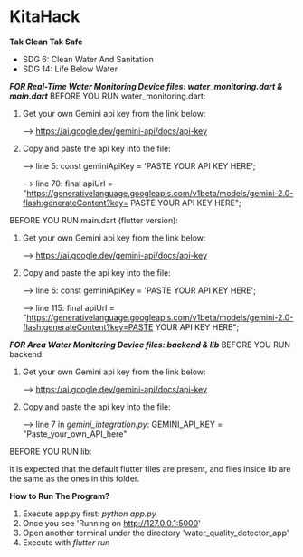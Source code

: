 # KitaHack

**Tak Clean Tak Safe**

- SDG 6: Clean Water And Sanitation
- SDG 14: Life Below Water

**_FOR Real-Time Water Monitoring Device files: water_monitoring.dart & main.dart_**
BEFORE YOU RUN water_monitoring.dart:

  1. Get your own Gemini api key from the link below:
  
      --> https://ai.google.dev/gemini-api/docs/api-key
  
  2. Copy and paste the api key into the file:
  
      --> line 5: const geminiApiKey = 'PASTE YOUR API KEY HERE';
     
      --> line 70: final apiUrl = "https://generativelanguage.googleapis.com/v1beta/models/gemini-2.0-flash:generateContent?key= PASTE YOUR API KEY HERE";


BEFORE YOU RUN main.dart (flutter version):

  1. Get your own Gemini api key from the link below:
  
      --> https://ai.google.dev/gemini-api/docs/api-key
  
  2. Copy and paste the api key into the file:
  
      --> line 6: const geminiApiKey = 'PASTE YOUR API KEY HERE';
     
      --> line 115: final apiUrl = "https://generativelanguage.googleapis.com/v1beta/models/gemini-2.0-flash:generateContent?key=PASTE YOUR API KEY HERE";



**_FOR Area Water Monitoring Device files: backend & lib_**
BEFORE YOU RUN backend:

1. Get your own Gemini api key from the link below:
  
      --> https://ai.google.dev/gemini-api/docs/api-key
  
  2. Copy and paste the api key into the file:

     --> line 7 in _gemini_integration.py_: GEMINI_API_KEY = "Paste_your_own_API_here"

BEFORE YOU RUN lib:

it is expected that the default flutter files are present, and files inside lib are the same as the ones in this folder.

**How to Run The Program?**

1. Execute app.py first: _python app.py_
2. Once you see 'Running on http://127.0.0.1:5000'
3. Open another terminal under the directory 'water_quality_detector_app'
4. Execute with _flutter run_
